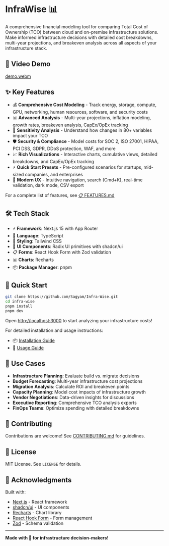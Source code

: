 # InfraWise 📊

A comprehensive financial modeling tool for comparing Total Cost of Ownership (TCO) between cloud and on-premise infrastructure solutions. Make informed infrastructure decisions with detailed cost breakdowns, multi-year projections, and breakeven analysis across all aspects of your infrastructure stack.

## 🎥 Video Demo
[demo.webm](https://github.com/user-attachments/assets/71da08f1-70a2-46ec-bc1f-d6a5fd43b454)

## ✨ Key Features

- 💰 **Comprehensive Cost Modeling** - Track energy, storage, compute, GPU, networking, human resources, software, and security costs
- 📊 **Advanced Analysis** - Multi-year projections, inflation modeling, growth rates, breakeven analysis, CapEx/OpEx tracking
- 🎯 **Sensitivity Analysis** - Understand how changes in 80+ variables impact your TCO
- 🛡️ **Security & Compliance** - Model costs for SOC 2, ISO 27001, HIPAA, PCI DSS, GDPR, DDoS protection, WAF, and more
- 📈 **Rich Visualizations** - Interactive charts, cumulative views, detailed breakdowns, and CapEx/OpEx tracking
- ⚡ **Quick Start Presets** - Pre-configured scenarios for startups, mid-sized companies, and enterprises
- 🎨 **Modern UX** - Intuitive navigation, search (Cmd+K), real-time validation, dark mode, CSV export

For a complete list of features, see [📋 FEATURES.md](docs/FEATURES.md)

## 🛠️ Tech Stack

- ⚡ **Framework**: Next.js 15 with App Router
- 📝 **Language**: TypeScript
- 🎨 **Styling**: Tailwind CSS
- 🧩 **UI Components**: Radix UI primitives with shadcn/ui
- 📋 **Forms**: React Hook Form with Zod validation
- 📊 **Charts**: Recharts
- 📦 **Package Manager**: pnpm

## 🚀 Quick Start

```bash
git clone https://github.com/Sagyam/Infra-Wise.git
cd infra-wise
pnpm install
pnpm dev
```

Open [http://localhost:3000](http://localhost:3000) to start analyzing your infrastructure costs!

For detailed installation and usage instructions:
- 📦 [Installation Guide](docs/INSTALLATION.md)
- 📖 [Usage Guide](docs/USAGE.md)

## 🎯 Use Cases

- **Infrastructure Planning**: Evaluate build vs. migrate decisions
- **Budget Forecasting**: Multi-year infrastructure cost projections
- **Migration Analysis**: Calculate ROI and breakeven points
- **Capacity Planning**: Model cost impacts of infrastructure growth
- **Vendor Negotiations**: Data-driven insights for discussions
- **Executive Reporting**: Comprehensive TCO analysis exports
- **FinOps Teams**: Optimize spending with detailed breakdowns

## 🤝 Contributing

Contributions are welcome! See [CONTRIBUTING.md](docs/CONTRIBUTING.md) for guidelines.

## 📄 License

MIT License. See `LICENSE` for details.

## 🙏 Acknowledgments

Built with:
- [Next.js](https://nextjs.org/) - React framework
- [shadcn/ui](https://ui.shadcn.com/) - UI components
- [Recharts](https://recharts.org/) - Chart library
- [React Hook Form](https://react-hook-form.com/) - Form management
- [Zod](https://zod.dev/) - Schema validation

---

**Made with 💙 for  infrastructure decision-makers!**
